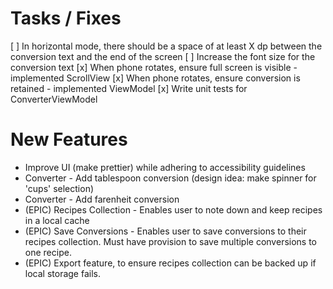 # Tasks / Fixes
[ ] In horizontal mode, there should be a space of at least X dp between the conversion text 
    and the end of the screen
[ ] Increase the font size for the conversion text
[x] When phone rotates, ensure full screen is visible - implemented ScrollView
[x] When phone rotates, ensure conversion is retained - implemented ViewModel
[x] Write unit tests for ConverterViewModel

# New Features
+ Improve UI (make prettier) while adhering to accessibility guidelines
+ Converter - Add tablespoon conversion (design idea: make spinner for 'cups' selection)
+ Converter - Add farenheit conversion
+ (EPIC) Recipes Collection - Enables user to note down and keep recipes in a local cache
+ (EPIC) Save Conversions - Enables user to save conversions to their recipes collection. 
   Must have provision to save multiple conversions to one recipe.
+ (EPIC) Export feature, to ensure recipes collection can be backed up if local storage fails. 